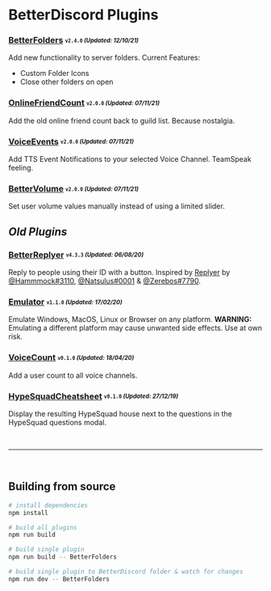 # BetterDiscord Plugins

### [BetterFolders](/dist/bd/BetterFolders.plugin.js) <sub><sup>`v2.4.0` *(Updated: 12/10/21)*</sup></sub>
Add new functionality to server folders.
Current Features:
- Custom Folder Icons
- Close other folders on open

### [OnlineFriendCount](/dist/bd/OnlineFriendCount.plugin.js) <sub><sup>`v2.0.0` *(Updated: 07/11/21)*</sup></sub>
Add the old online friend count back to guild list. Because nostalgia.

### [VoiceEvents](/dist/bd/VoiceEvents.plugin.js) <sub><sup>`v2.0.0` *(Updated: 07/11/21)*</sup></sub>
Add TTS Event Notifications to your selected Voice Channel. TeamSpeak feeling.

### [BetterVolume](/dist/bd/BetterVolume.plugin.js) <sub><sup>`v2.0.0` *(Updated: 07/11/21)*</sup></sub>
Set user volume values manually instead of using a limited slider.

## *Old Plugins*

### [BetterReplyer](/old/BetterReplyer.plugin.js) <sub><sup>`v4.3.3` *(Updated: 06/08/20)*</sup></sub>
Reply to people using their ID with a button.
Inspired by [Replyer](https://github.com/cosmicsalad/Discord-Themes-and-Plugins/blob/master/plugins/replyer.plugin.js) by [@Hammmock#3110](https://github.com/cosmicsalad), [@Natsulus#0001](https://github.com/Delivator) & [@Zerebos#7790](https://github.com/rauenzi).

### [Emulator](/old/Emulator.plugin.js) <sub><sup>`v1.1.0` *(Updated: 17/02/20)*</sup></sub>
Emulate Windows, MacOS, Linux or Browser on any platform.
**WARNING:** Emulating a different platform may cause unwanted side effects. Use at own risk.

### [VoiceCount](/old/VoiceCount.plugin.js) <sub><sup>`v0.1.0` *(Updated: 18/04/20)*</sup></sub>
Add a user count to all voice channels.

### [HypeSquadCheatsheet](/old/HypeSquadCheatsheet.plugin.js) <sub><sup>`v0.1.0` *(Updated: 27/12/19)*</sup></sub>
Display the resulting HypeSquad house next to the questions in the HypeSquad questions modal.

<br>

---

<br>

## Building from source
```sh
# install dependencies
npm install

# build all plugins
npm run build

# build single plugin
npm run build -- BetterFolders

# build single plugin to BetterDiscord folder & watch for changes
npm run dev -- BetterFolders
```

